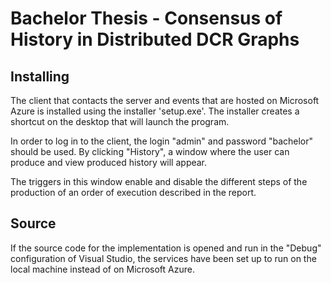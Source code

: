 # Bachelor Thesis - Consensus of History in Distributed DCR Graphs

## Installing
The client that contacts the server and events that are hosted on Microsoft Azure is installed using the installer 'setup.exe'. 
The installer creates a shortcut on the desktop that will launch the program. 

In order to log in to the client, the login "admin" and password "bachelor" should be used.
By clicking "History", a window where the user can produce and view produced history will appear. 

The triggers in this window enable and disable the different steps of the production of an order of execution described in the report. 

## Source
If the source code for the implementation is opened and run in the "Debug" configuration of Visual Studio, the services have been set up to run on the local machine instead of on Microsoft Azure. 